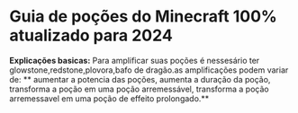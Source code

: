 # Guia de poções do Minecraft 100% atualizado para 2024
**Explicações basicas:**
Para amplificar suas poções é nessesário ter glowstone,redstone,plovora,bafo de dragão.as amplificações podem variar de: ** aumentar a potencia das poções, aumenta a duração da poção, transforma a poção em uma poção arremessável, transforma a poção arremessavel em uma poção de effeito prolongado.**
